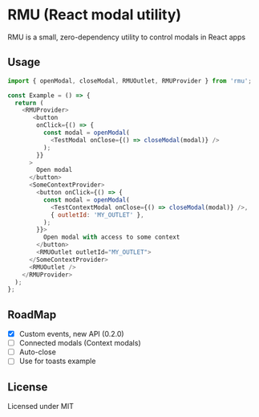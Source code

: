 # RMU (React modal utility)

RMU is a small, zero-dependency utility to control modals in React apps

<!-- ## Installation

```bash
npm install --save rmu
yarn add rmu
``` -->

## Usage

```js
import { openModal, closeModal, RMUOutlet, RMUProvider } from 'rmu';

const Example = () => {
  return (
    <RMUProvider>
       <button
        onClick={() => {
          const modal = openModal(
            <TestModal onClose={() => closeModal(modal)} />
          );
        }}
      >
        Open modal
      </button>
      <SomeContextProvider>
        <button onClick={() => {
          const modal = openModal(
            <TestContextModal onClose={() => closeModal(modal)} />,
            { outletId: 'MY_OUTLET' },
          );
        }}>
          Open modal with access to some context
        </button>
        <RMUOutlet outletId="MY_OUTLET">
      </SomeContextProvider>
      <RMUOutlet />
    </RMUProvider>
  );
};
```

## RoadMap
- [x] Custom events, new API (0.2.0)
- [ ] Connected modals (Context modals)
- [ ] Auto-close 
- [ ] Use for toasts example

## License

Licensed under MIT
